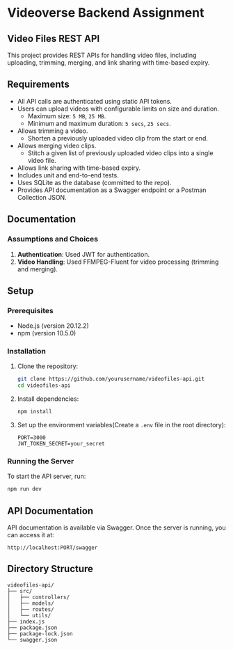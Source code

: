 # Videoverse Backend Assignment

## Video Files REST API

This project provides REST APIs for handling video files, including uploading, trimming, merging, and link sharing with time-based expiry.

## Requirements

- All API calls are authenticated using static API tokens.
- Users can upload videos with configurable limits on size and duration.
  - Maximum size: `5 MB`, `25 MB`.
  - Minimum and maximum duration: `5 secs`, `25 secs`.
- Allows trimming a video.
  - Shorten a previously uploaded video clip from the start or end.
- Allows merging video clips.
  - Stitch a given list of previously uploaded video clips into a single video file.
- Allows link sharing with time-based expiry.
- Includes unit and end-to-end tests.
- Uses SQLite as the database (committed to the repo).
- Provides API documentation as a Swagger endpoint or a Postman Collection JSON.

## Documentation

### Assumptions and Choices

1. **Authentication**: Used JWT for authentication.
2. **Video Handling**: Used FFMPEG-Fluent for video processing (trimming and merging).

## Setup

### Prerequisites

- Node.js (version 20.12.2)
- npm (version 10.5.0)

### Installation

1. Clone the repository:

    ```bash
    git clone https://github.com/yourusername/videofiles-api.git
    cd videofiles-api
    ```

2. Install dependencies:

    ```bash
    npm install
    ```

3. Set up the environment variables(Create a `.env` file in the root directory):

    ```properties
    PORT=3000
    JWT_TOKEN_SECRET=your_secret
    ```

### Running the Server

To start the API server, run:

```bash
npm run dev
```

## API Documentation

API documentation is available via Swagger. Once the server is running, you can access it at:

```
http://localhost:PORT/swagger
```

## Directory Structure

```
videofiles-api/
├── src/
│   ├── controllers/
│   ├── models/
│   ├── routes/
│   └── utils/
├── index.js
├── package.json
├── package-lock.json
└── swagger.json
```

